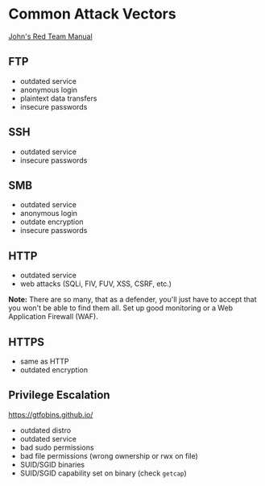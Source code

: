 # Common Attack Vectors
[John's Red Team Manual](https://docs.google.com/document/d/1MVC5l0cuEw2p5pXNvvb1kXyee-IxitJW7X_eibU_4B0/)

## FTP
- outdated service
- anonymous login
- plaintext data transfers
- insecure passwords

## SSH
- outdated service
- insecure passwords

## SMB
- outdated service
- anonymous login
- outdate encryption
- insecure passwords

## HTTP
- outdated service
- web attacks (SQLi, FIV, FUV, XSS, CSRF, etc.)

**Note:** There are so many, that as a defender, you'll just have to accept that you won't be able to find them all. Set up good monitoring or a Web Application Firewall (WAF).

## HTTPS
- same as HTTP
- outdated encryption

## Privilege Escalation
https://gtfobins.github.io/
- outdated distro
- outdated service
- bad sudo permissions
- bad file permissions (wrong ownership or rwx on file)
- SUID/SGID binaries
- SUID/SGID capability set on binary (check `getcap`)

